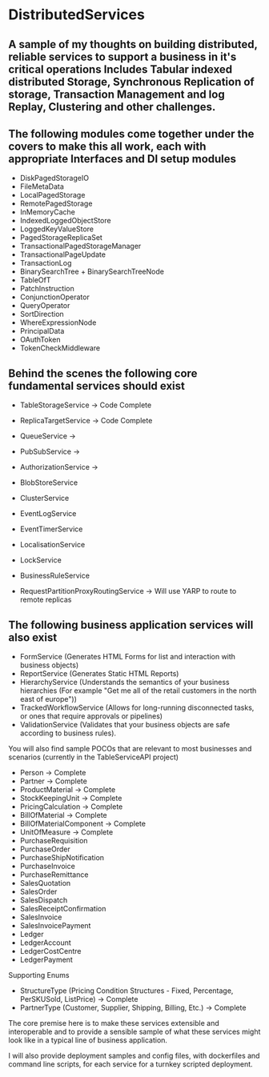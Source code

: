 # DistributedServices
A sample of my thoughts on building distributed, reliable services to support a business in it's critical operations
Includes Tabular indexed distributed Storage, Synchronous Replication of storage, Transaction Management and log Replay, Clustering and other challenges. 
---------------------------------------------------------------------------------

The following modules come together under the covers to make this all work, each with appropriate Interfaces and DI setup modules
------------------------
- DiskPagedStorageIO
- FileMetaData
- LocalPagedStorage
- RemotePagedStorage
- InMemoryCache
- IndexedLoggedObjectStore
- LoggedKeyValueStore
- PagedStorageReplicaSet
- TransactionalPagedStorageManager
- TransactionalPageUpdate
- TransactionLog
- BinarySearchTree + BinarySearchTreeNode
- TableOfT
- PatchInstruction
- ConjunctionOperator
- QueryOperator
- SortDirection
- WhereExpressionNode
- PrincipalData
- OAuthToken
- TokenCheckMiddleware

Behind the scenes the following core fundamental services should exist
--------------------
- TableStorageService -> Code Complete
- ReplicaTargetService -> Code Complete
- QueueService -> 
- PubSubService -> 
- AuthorizationService -> 
- BlobStoreService 
- ClusterService
- EventLogService
- EventTimerService
- LocalisationService
- LockService
- BusinessRuleService

- RequestPartitionProxyRoutingService -> Will use YARP to route to remote replicas

The following business application services will also exist
------------------
- FormService (Generates HTML Forms for list and interaction with business objects)
- ReportService (Generates Static HTML Reports)
- HierarchyService (Understands the semantics of your business hierarchies (For example "Get me all of the retail customers in the north east of europe"))
- TrackedWorkflowService (Allows for long-running disconnected tasks, or ones that require approvals or pipelines)
- ValidationService (Validates that your business objects are safe according to business rules). 

You will also find sample POCOs that are relevant to most businesses and scenarios (currently in the TableServiceAPI project) 
- Person -> Complete
- Partner -> Complete
- ProductMaterial -> Complete
- StockKeepingUnit -> Complete
- PricingCalculation -> Complete
- BillOfMaterial -> Complete
- BillOfMaterialComponent -> Complete
- UnitOfMeasure -> Complete
- PurchaseRequisition 
- PurchaseOrder
- PurchaseShipNotification
- PurchaseInvoice
- PurchaseRemittance
- SalesQuotation
- SalesOrder
- SalesDispatch
- SalesReceiptConfirmation
- SalesInvoice
- SalesInvoicePayment
- Ledger
- LedgerAccount
- LedgerCostCentre
- LedgerPayment

Supporting Enums
- StructureType (Pricing Condition Structures - Fixed, Percentage, PerSKUSold, ListPrice) -> Complete
- PartnerType (Customer, Supplier, Shipping, Billing, Etc.) -> Complete

The core premise here is to make these services extensible and interoperable and to provide a sensible sample of what these services might look like in a typical line of business application. 

I will also provide deployment samples and config files, with dockerfiles and command line scripts, for each service for a turnkey scripted deployment.
